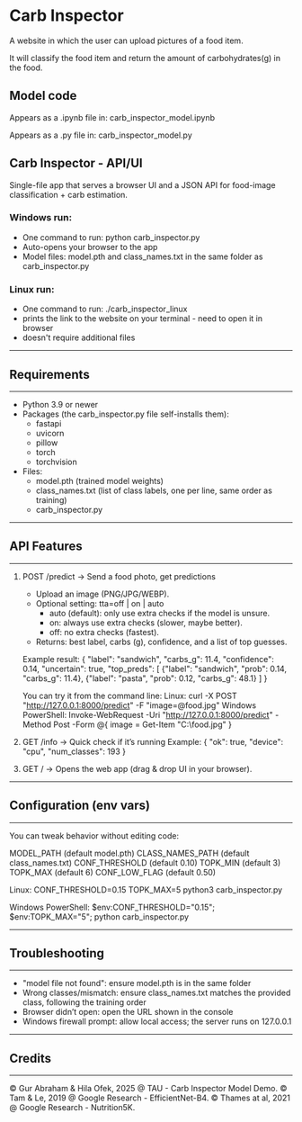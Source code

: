 # Carb Inspector

A website in which the user can upload pictures of a food item. 

It will classify the food item and return the amount of carbohydrates(g) in the food.

## Model code

Appears as  a .ipynb file in: carb_inspector_model.ipynb

Appears as a .py file in: carb_inspector_model.py

## Carb Inspector - API/UI

Single-file app that serves a browser UI and a JSON API for food-image classification + carb estimation.

### Windows run:
- One command to run:  python carb_inspector.py
- Auto-opens your browser to the app
- Model files: model.pth and class_names.txt in the same folder as carb_inspector.py

 
### Linux run:
- One command to run:  ./carb_inspector_linux
- prints the link to the website on your terminal - need to open it in browser
- doesn't require additional files

------------------------------------------------------------
## Requirements
------------------------------------------------------------
- Python 3.9 or newer
- Packages (the carb_inspector.py file self-installs them):
  * fastapi
  * uvicorn
  * pillow
  * torch
  * torchvision
- Files:
  * model.pth (trained model weights)
  * class_names.txt (list of class labels, one per line, same order as training)
  * carb_inspector.py


------------------------------------------------------------
## API Features
------------------------------------------------------------
1) POST /predict   →  Send a food photo, get predictions
   - Upload an image (PNG/JPG/WEBP).
   - Optional setting: tta=off | on | auto
       * auto (default): only use extra checks if the model is unsure.
       * on: always use extra checks (slower, maybe better).
       * off: no extra checks (fastest).
   - Returns: best label, carbs (g), confidence, and a list of top guesses.

   Example result:
   {
     "label": "sandwich",
     "carbs_g": 11.4,
     "confidence": 0.14,
     "uncertain": true,
     "top_preds": [
       {"label": "sandwich", "prob": 0.14, "carbs_g": 11.4},
       {"label": "pasta",    "prob": 0.12, "carbs_g": 48.1}
     ]
   }

   You can try it from the command line:
   Linux:
     curl -X POST "http://127.0.0.1:8000/predict" -F "image=@food.jpg"
   Windows PowerShell:
     Invoke-WebRequest -Uri "http://127.0.0.1:8000/predict" -Method Post -Form @{ image = Get-Item "C:\food.jpg" }

2) GET /info   →  Quick check if it’s running
   Example: { "ok": true, "device": "cpu", "num_classes": 193 }

3) GET /       →  Opens the web app (drag & drop UI in your browser).


------------------------------------------------------------
## Configuration (env vars)
------------------------------------------------------------
You can tweak behavior without editing code:

MODEL_PATH       (default model.pth)
CLASS_NAMES_PATH (default class_names.txt)
CONF_THRESHOLD   (default 0.10)
TOPK_MIN         (default 3)
TOPK_MAX         (default 6)
CONF_LOW_FLAG    (default 0.50)

Linux:
CONF_THRESHOLD=0.15 TOPK_MAX=5 python3 carb_inspector.py

Windows PowerShell:
$env:CONF_THRESHOLD="0.15"; $env:TOPK_MAX="5"; python carb_inspector.py

------------------------------------------------------------
## Troubleshooting
------------------------------------------------------------
- "model file not found": ensure model.pth is in the same folder
- Wrong classes/mismatch: ensure class_names.txt matches the provided class, following the training order
- Browser didn’t open: open the URL shown in the console
- Windows firewall prompt: allow local access; the server runs on 127.0.0.1

------------------------------------------------------------
## Credits
------------------------------------------------------------
© Gur Abraham & Hila Ofek, 2025  @ TAU - Carb Inspector Model Demo.
© Tam & Le, 2019 @ Google Research - EfficientNet-B4.
© Thames at al, 2021 @ Google Research - Nutrition5K.
